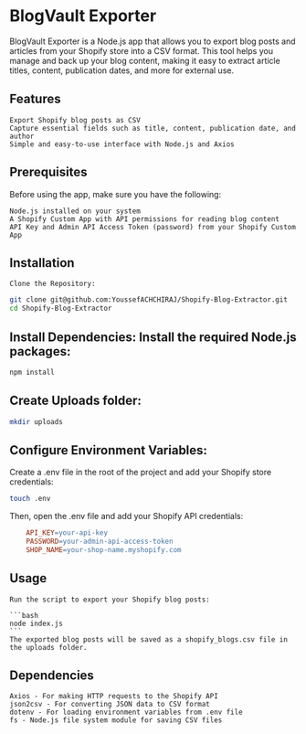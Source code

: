 # BlogVault Exporter

BlogVault Exporter is a Node.js app that allows you to export blog posts and articles from your Shopify store into a CSV format. This tool helps you manage and back up your blog content, making it easy to extract article titles, content, publication dates, and more for external use.

## Features

    Export Shopify blog posts as CSV
    Capture essential fields such as title, content, publication date, and author
    Simple and easy-to-use interface with Node.js and Axios

## Prerequisites

Before using the app, make sure you have the following:

    Node.js installed on your system
    A Shopify Custom App with API permissions for reading blog content
    API Key and Admin API Access Token (password) from your Shopify Custom App

## Installation
    Clone the Repository:

```bash
git clone git@github.com:YoussefACHCHIRAJ/Shopify-Blog-Extractor.git
cd Shopify-Blog-Extractor
```

## Install Dependencies: Install the required Node.js packages:

```bash
npm install
```

## Create Uploads folder:

```bash
mkdir uploads
```

## Configure Environment Variables: 
Create a .env file in the root of the project and add your Shopify store credentials:

```bash
touch .env
```

Then, open the .env file and add your Shopify API credentials:

```makefile
    API_KEY=your-api-key
    PASSWORD=your-admin-api-access-token
    SHOP_NAME=your-shop-name.myshopify.com
```

## Usage

    Run the script to export your Shopify blog posts:

    ```bash
    node index.js
    ```
    The exported blog posts will be saved as a shopify_blogs.csv file in the uploads folder.

## Dependencies

    Axios - For making HTTP requests to the Shopify API
    json2csv - For converting JSON data to CSV format
    dotenv - For loading environment variables from .env file
    fs - Node.js file system module for saving CSV files